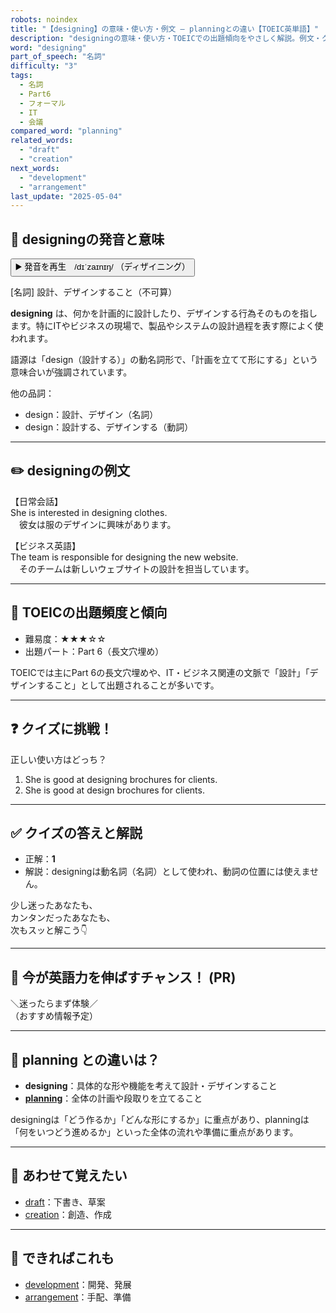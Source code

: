 ```yaml
---
robots: noindex
title: "【designing】の意味・使い方・例文 ― planningとの違い【TOEIC英単語】"
description: "designingの意味・使い方・TOEICでの出題傾向をやさしく解説。例文・クイズ付きでplanningとの違いもわかりやすく学べます。"
word: "designing"
part_of_speech: "名詞"
difficulty: "3"
tags:
  - 名詞
  - Part6
  - フォーマル
  - IT
  - 会議
compared_word: "planning"
related_words:
  - "draft"
  - "creation"
next_words:
  - "development"
  - "arrangement"
last_update: "2025-05-04"
---
```


## 🔰 designingの発音と意味

<button class="play-audio" onclick="playTTS('designing')">
  <span class="play-audio-main">
    ▶️ 発音を再生　/dɪˈzaɪnɪŋ/
  </span>
  <span class="play-audio-sub">
    （ディザイニング）
  </span>
</button>

[名詞] 設計、デザインすること（不可算）

**designing** は、何かを計画的に設計したり、デザインする行為そのものを指します。特にITやビジネスの現場で、製品やシステムの設計過程を表す際によく使われます。

語源は「design（設計する）」の動名詞形で、「計画を立てて形にする」という意味合いが強調されています。

他の品詞：  
- design：設計、デザイン（名詞）
- design：設計する、デザインする（動詞）

---

## ✏️ designingの例文

【日常会話】  
She is interested in designing clothes.  
　彼女は服のデザインに興味があります。

【ビジネス英語】  
The team is responsible for designing the new website.  
　そのチームは新しいウェブサイトの設計を担当しています。

---

## 🎯 TOEICの出題頻度と傾向

- 難易度：★★★☆☆
- 出題パート：Part 6（長文穴埋め）

TOEICでは主にPart 6の長文穴埋めや、IT・ビジネス関連の文脈で「設計」「デザインすること」として出題されることが多いです。

---

## ❓ クイズに挑戦！

正しい使い方はどっち？

1. She is good at designing brochures for clients.  
2. She is good at design brochures for clients.

---

## ✅ クイズの答えと解説

- 正解：**1**
- 解説：designingは動名詞（名詞）として使われ、動詞の位置には使えません。

少し迷ったあなたも、  
カンタンだったあなたも、  
次もスッと解こう👇️

---

## 🚀 今が英語力を伸ばすチャンス！ (PR)

<div class="info-center">
＼迷ったらまず体験／<br>  
（おすすめ情報予定）
</div>

---

## 🤔  planning との違いは？

- **designing**：具体的な形や機能を考えて設計・デザインすること
- **[planning](/word/planning/)**：全体の計画や段取りを立てること

designingは「どう作るか」「どんな形にするか」に重点があり、planningは「何をいつどう進めるか」といった全体の流れや準備に重点があります。

---

## 🧩 あわせて覚えたい

- [draft](/word/draft/)：下書き、草案
- [creation](/word/creation/)：創造、作成

---

## 📖 できればこれも

- [development](/word/development/)：開発、発展
- [arrangement](/word/arrangement/)：手配、準備

<!-- cvid: aid27_bid39 -->
